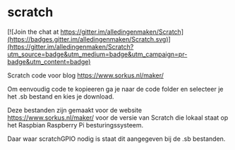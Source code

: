 scratch
=======

[![Join the chat at https://gitter.im/alledingenmaken/Scratch](https://badges.gitter.im/alledingenmaken/Scratch.svg)](https://gitter.im/alledingenmaken/Scratch?utm_source=badge&utm_medium=badge&utm_campaign=pr-badge&utm_content=badge)

Scratch code voor blog https://www.sorkus.nl/maker/

Om eenvoudig code te kopieeren ga je naar de code folder en selecteer je het .sb bestand en kies je download. 

Deze bestanden zijn gemaakt voor de website https://www.sorkus.nl/maker/ voor de versie van Scratch die lokaal staat op het Raspbian Raspberry Pi besturingssysteem.

Daar waar scratchGPIO nodig is staat dit aangegeven bij de .sb bestanden.
